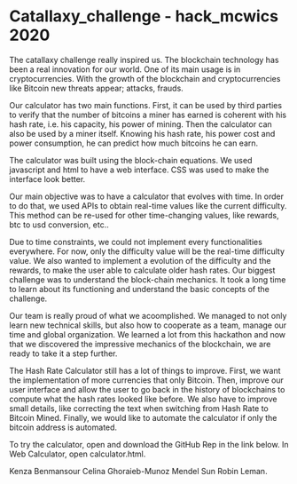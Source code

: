 # Catallaxy_challenge - hack_mcwics 2020



The catallaxy challenge really inspired us. The blockchain technology has been a real innovation for our world. One of its main usage is in cryptocurrencies. With the growth of the blockchain and cryptocurrencies like Bitcoin new threats appear; attacks, frauds.

Our calculator has two main functions. First, it can be used by third parties to verify that the number of bitcoins a miner has earned is coherent with his hash rate, i.e. his capacity, his power of mining. Then the calculator can also be used by a miner itself. Knowing his hash rate, his power cost and power consumption, he can predict how much bitcoins he can earn.

The calculator was built using the block-chain equations. We used javascript and html to have a web interface. CSS was used to make the interface look better.

Our main objective was to have a calculator that evolves with time. In order to do that, we used APIs to obtain real-time values like the current difficulty. This method can be re-used for other time-changing values, like rewards, btc to usd conversion, etc..

Due to time constraints, we could not implement every functionalities everywhere. For now, only the difficulty value will be the real-time difficulty value. We also wanted to implement a evolution of the difficulty and the rewards, to make the user able to calculate older hash rates. Our biggest challenge was to understand the block-chain mechanics. It took a long time to learn about its functioning and understand the basic concepts of the challenge.

Our team is really proud of what we acoomplished. We managed to not only learn new technical skills, but also how to cooperate as a team, manage our time and global organization. We learned a lot from this hackathon and now that we discovered the impressive mechanics of the blockchain, we are ready to take it a step further.

The Hash Rate Calculator still has a lot of things to improve. First, we want the implementation of more currencies that only Bitcoin. Then, improve our user interface and allow the user to go back in the history of blockchains to compute what the hash rates looked like before. We also have to improve small details, like correcting the text when switching from Hash Rate to Bitcoin Mined. Finally, we would like to automate the calculator if only the bitcoin address is automated.

To try the calculator, open and download the GitHub Rep in the link below. In Web Calculator, open calculator.html.

Kenza Benmansour 
Celina Ghoraieb-Munoz 
Mendel Sun 
Robin Leman.
